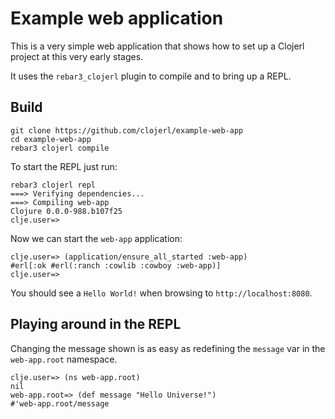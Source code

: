 # Example web application

This is a very simple web application that shows how to set up a
Clojerl project at this very early stages.

It uses the `rebar3_clojerl` plugin to compile and to bring up a REPL.

## Build

    git clone https://github.com/clojerl/example-web-app
    cd example-web-app
    rebar3 clojerl compile

To start the REPL just run:

    rebar3 clojerl repl
    ===> Verifying dependencies...
    ===> Compiling web-app
    Clojure 0.0.0-988.b107f25
    clje.user=>

Now we can start the `web-app` application:

    clje.user=> (application/ensure_all_started :web-app)
    #erl[:ok #erl(:ranch :cowlib :cowboy :web-app)]
    clje.user=>

You should see a `Hello World!` when browsing to
`http://localhost:8080`.

## Playing around in the REPL

Changing the message shown is as easy as redefining the `message` var
in the `web-app.root` namespace.

    clje.user=> (ns web-app.root)
    nil
    web-app.root=> (def message "Hello Universe!")
    #'web-app.root/message
